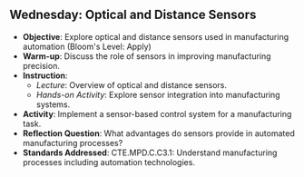 ## Wednesday: Optical and Distance Sensors

- **Objective**: Explore optical and distance sensors used in manufacturing automation (Bloom's Level: Apply)
- **Warm-up**: Discuss the role of sensors in improving manufacturing precision.
- **Instruction**:
  - *Lecture*: Overview of optical and distance sensors.
  - *Hands-on Activity*: Explore sensor integration into manufacturing systems.
- **Activity**: Implement a sensor-based control system for a manufacturing task.
- **Reflection Question**: What advantages do sensors provide in automated manufacturing processes?
- **Standards Addressed**: CTE.MPD.C.C3.1: Understand manufacturing processes including automation technologies.